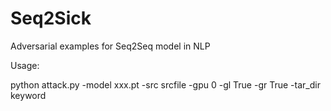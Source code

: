 # Seq2Sick
Adversarial examples for Seq2Seq model in NLP

Usage:

python attack.py -model xxx.pt -src srcfile -gpu 0 -gl True -gr True -tar_dir keyword
